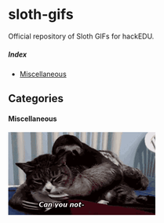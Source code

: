 # sloth-gifs

Official repository of Sloth GIFs for hackEDU.

##### Index

* [Miscellaneous](https://github.com/hackedu/sloth-gifs#Miscellaneous)

## Categories

#### Miscellaneous

![Shhhhhhh](shhhhhhh.gif)
